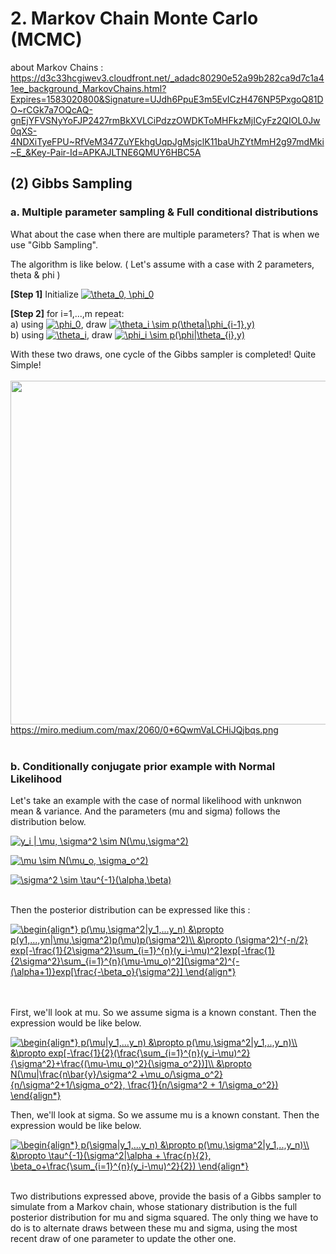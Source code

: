# 2. Markov Chain Monte Carlo (MCMC)
about Markov Chains : https://d3c33hcgiwev3.cloudfront.net/_adadc80290e52a99b282ca9d7c1a41ee_background_MarkovChains.html?Expires=1583020800&Signature=UJdh6PpuE3m5EvICzH476NP5PxgoQ81DO~rCGk7a7OQcAQ-gnEjYFVSNyYoFJP2427rmBkXVLCiPdzzOWDKToMHFkzMjICyFz2QIOL0Jw0qXS-4NDXiTyeFPU~RfVeM347ZuYEkhgUqpJgMsjclK11baUhZYtMmH2g97mdMki~E_&Key-Pair-Id=APKAJLTNE6QMUY6HBC5A

## (2) Gibbs Sampling
### a. Multiple parameter sampling & Full conditional distributions
What about the case when there are multiple parameters? That is when we use "Gibb Sampling".
</br>

The algorithm is like below. ( Let's assume with a case with 2 parameters, theta & phi )
</br>

**[Step 1]** Initialize  <a href="https://www.codecogs.com/eqnedit.php?latex=\theta_0,&space;\phi_0" target="_blank"><img src="https://latex.codecogs.com/gif.latex?\theta_0,&space;\phi_0" title="\theta_0, \phi_0" /></a>
</br>

**[Step 2]** for i=1,...,m repeat: </br>
a) using <a href="https://www.codecogs.com/eqnedit.php?latex=\phi_0" target="_blank"><img src="https://latex.codecogs.com/gif.latex?\phi_0" title="\phi_0" /></a>, draw <a href="https://www.codecogs.com/eqnedit.php?latex=\theta_i&space;\sim&space;p(\theta|\phi_{i-1},y)" target="_blank"><img src="https://latex.codecogs.com/gif.latex?\theta_i&space;\sim&space;p(\theta|\phi_{i-1},y)" title="\theta_i \sim p(\theta|\phi_{i-1},y)" /></a> </br>
b) using <a href="https://www.codecogs.com/eqnedit.php?latex=\theta_i" target="_blank"><img src="https://latex.codecogs.com/gif.latex?\theta_i" title="\theta_i" /></a>, draw <a href="https://www.codecogs.com/eqnedit.php?latex=\phi_i&space;\sim&space;p(\phi|\theta_{i},y)" target="_blank"><img src="https://latex.codecogs.com/gif.latex?\phi_i&space;\sim&space;p(\phi|\theta_{i},y)" title="\phi_i \sim p(\phi|\theta_{i},y)" /></a>

With these two draws, one cycle of the Gibbs sampler is completed! Quite Simple!
</br>
</br>
<img src="https://miro.medium.com/max/2060/0*6QwmVaLCHiJQjbqs.png" width="550" /> </br>
https://miro.medium.com/max/2060/0*6QwmVaLCHiJQjbqs.png
</br>
</br>

### b. Conditionally conjugate prior example with Normal Likelihood
Let's take an example with the case of normal likelihood with unknwon mean & variance. And the parameters (mu and sigma) follows the distribution below.
</br>

<a href="https://www.codecogs.com/eqnedit.php?latex=y_i&space;|&space;\mu,&space;\sigma^2&space;\sim&space;N(\mu,\sigma^2)" target="_blank"><img src="https://latex.codecogs.com/gif.latex?y_i&space;|&space;\mu,&space;\sigma^2&space;\sim&space;N(\mu,\sigma^2)" title="y_i | \mu, \sigma^2 \sim N(\mu,\sigma^2)" /></a>
</br>

<a href="https://www.codecogs.com/eqnedit.php?latex=\mu&space;\sim&space;N(\mu_o,&space;\sigma_o^2)" target="_blank"><img src="https://latex.codecogs.com/gif.latex?\mu&space;\sim&space;N(\mu_o,&space;\sigma_o^2)" title="\mu \sim N(\mu_o, \sigma_o^2)" /></a>
</br>

<a href="https://www.codecogs.com/eqnedit.php?latex=\sigma^2&space;\sim&space;\tau^{-1}(\alpha,\beta)" target="_blank"><img src="https://latex.codecogs.com/gif.latex?\sigma^2&space;\sim&space;\tau^{-1}(\alpha,\beta)" title="\sigma^2 \sim \tau^{-1}(\alpha,\beta)" /></a>
</br>
</br>

Then the posterior distribution can be expressed like this :
</br>

<a href="https://www.codecogs.com/eqnedit.php?latex=\begin{align*}&space;p(\mu,\sigma^2|y_1,...y_n)&space;&\propto&space;p(y1,...,yn|\mu,\sigma^2)p(\mu)p(\sigma^2)\\&space;&\propto&space;(\sigma^2)^{-n/2}&space;exp[-\frac{1}{2\sigma^2}\sum_{i=1}^{n}(y_i-\mu)^2]exp[-\frac{1}{2\sigma^2}\sum_{i=1}^{n}(\mu-\mu_o)^2](\sigma^2)^{-(\alpha&plus;1)}exp[\frac{-\beta_o}{\sigma^2}]&space;\end{align*}" target="_blank"><img src="https://latex.codecogs.com/gif.latex?\begin{align*}&space;p(\mu,\sigma^2|y_1,...y_n)&space;&\propto&space;p(y1,...,yn|\mu,\sigma^2)p(\mu)p(\sigma^2)\\&space;&\propto&space;(\sigma^2)^{-n/2}&space;exp[-\frac{1}{2\sigma^2}\sum_{i=1}^{n}(y_i-\mu)^2]exp[-\frac{1}{2\sigma^2}\sum_{i=1}^{n}(\mu-\mu_o)^2](\sigma^2)^{-(\alpha&plus;1)}exp[\frac{-\beta_o}{\sigma^2}]&space;\end{align*}" title="\begin{align*} p(\mu,\sigma^2|y_1,...y_n) &\propto p(y1,...,yn|\mu,\sigma^2)p(\mu)p(\sigma^2)\\ &\propto (\sigma^2)^{-n/2} exp[-\frac{1}{2\sigma^2}\sum_{i=1}^{n}(y_i-\mu)^2]exp[-\frac{1}{2\sigma^2}\sum_{i=1}^{n}(\mu-\mu_o)^2](\sigma^2)^{-(\alpha+1)}exp[\frac{-\beta_o}{\sigma^2}] \end{align*}" /></a>
</br>
</br>
</br>

First, we'll look at mu. So we assume sigma is a known constant. Then the expression would be like below.
</br>

<a href="https://www.codecogs.com/eqnedit.php?latex=\begin{align*}&space;p(\mu|y_1,...y_n)&space;&\propto&space;p(\mu,\sigma^2|y_1,..,y_n)\\&space;&\propto&space;exp[-\frac{1}{2}(\frac{\sum_{i=1}^{n}(y_i-\mu)^2}{\sigma^2}&plus;\frac{(\mu-\mu_o)^2}{\sigma_o^2})]\\&space;&\propto&space;N(\mu|\frac{n\bar{y}/\sigma^2&space;&plus;\mu_o/\sigma_o^2}{n/\sigma^2&plus;1/\sigma_o^2},&space;\frac{1}{n/\sigma^2&space;&plus;&space;1/\sigma_o^2})&space;\end{align*}" target="_blank"><img src="https://latex.codecogs.com/gif.latex?\begin{align*}&space;p(\mu|y_1,...y_n)&space;&\propto&space;p(\mu,\sigma^2|y_1,..,y_n)\\&space;&\propto&space;exp[-\frac{1}{2}(\frac{\sum_{i=1}^{n}(y_i-\mu)^2}{\sigma^2}&plus;\frac{(\mu-\mu_o)^2}{\sigma_o^2})]\\&space;&\propto&space;N(\mu|\frac{n\bar{y}/\sigma^2&space;&plus;\mu_o/\sigma_o^2}{n/\sigma^2&plus;1/\sigma_o^2},&space;\frac{1}{n/\sigma^2&space;&plus;&space;1/\sigma_o^2})&space;\end{align*}" title="\begin{align*} p(\mu|y_1,...y_n) &\propto p(\mu,\sigma^2|y_1,..,y_n)\\ &\propto exp[-\frac{1}{2}(\frac{\sum_{i=1}^{n}(y_i-\mu)^2}{\sigma^2}+\frac{(\mu-\mu_o)^2}{\sigma_o^2})]\\ &\propto N(\mu|\frac{n\bar{y}/\sigma^2 +\mu_o/\sigma_o^2}{n/\sigma^2+1/\sigma_o^2}, \frac{1}{n/\sigma^2 + 1/\sigma_o^2}) \end{align*}" /></a>
</br>

Then, we'll look at sigma. So we assume mu is a known constant. Then the expression would be like below.
</br>

<a href="https://www.codecogs.com/eqnedit.php?latex=\begin{align*}&space;p(\sigma|y_1,...y_n)&space;&\propto&space;p(\mu,\sigma^2|y_1,..,y_n)\\&space;&\propto&space;\tau^{-1}(\sigma^2|\alpha&space;&plus;&space;\frac{n}{2},&space;\beta_o&plus;\frac{\sum_{i=1}^{n}(y_i-\mu)^2}{2})&space;\end{align*}" target="_blank"><img src="https://latex.codecogs.com/gif.latex?\begin{align*}&space;p(\sigma|y_1,...y_n)&space;&\propto&space;p(\mu,\sigma^2|y_1,..,y_n)\\&space;&\propto&space;\tau^{-1}(\sigma^2|\alpha&space;&plus;&space;\frac{n}{2},&space;\beta_o&plus;\frac{\sum_{i=1}^{n}(y_i-\mu)^2}{2})&space;\end{align*}" title="\begin{align*} p(\sigma|y_1,...y_n) &\propto p(\mu,\sigma^2|y_1,..,y_n)\\ &\propto \tau^{-1}(\sigma^2|\alpha + \frac{n}{2}, \beta_o+\frac{\sum_{i=1}^{n}(y_i-\mu)^2}{2}) \end{align*}" /></a>
</br>
</br>

Two distributions expressed above, provide the basis of a Gibbs sampler to simulate from a Markov chain, whose stationary distribution is the full posterior distribution for mu and sigma squared. The only thing we have to do is to alternate draws between these mu and sigma, using the most recent draw of one parameter to update the other one.

